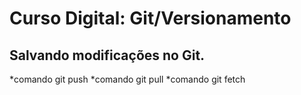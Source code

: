 # Curso Digital: Git/Versionamento

## Salvando modificações no Git.
*comando git push
*comando git pull
*comando git fetch
